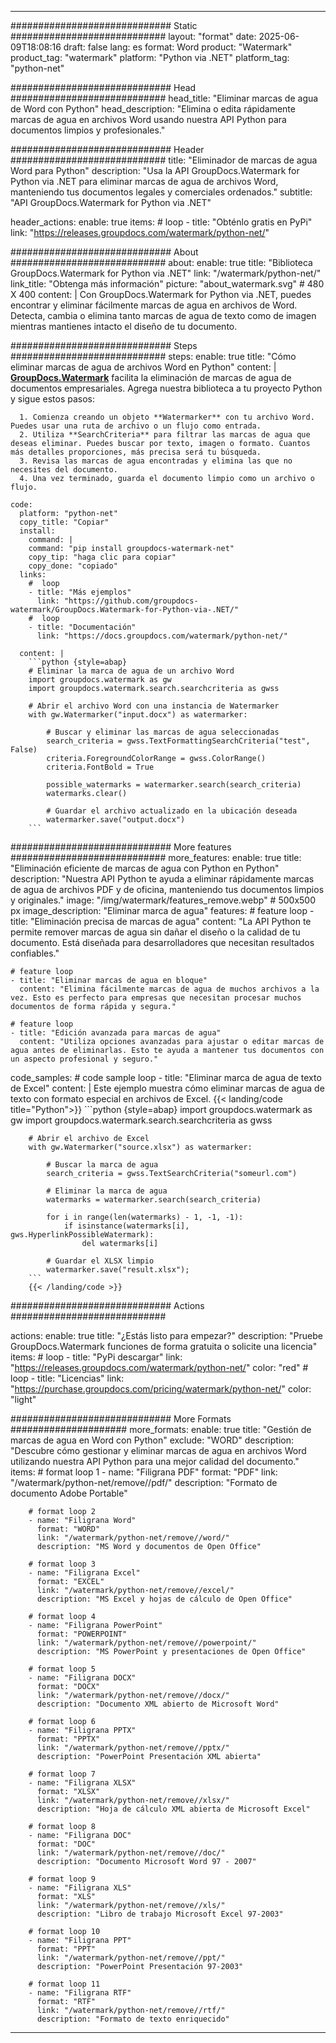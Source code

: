 
---
############################# Static ############################
layout: "format"
date:  2025-06-09T18:08:16
draft: false
lang: es
format: Word
product: "Watermark"
product_tag: "watermark"
platform: "Python via .NET"
platform_tag: "python-net"

############################# Head ############################
head_title: "Eliminar marcas de agua de Word con Python"
head_description: "Elimina o edita rápidamente marcas de agua en archivos Word usando nuestra API Python para documentos limpios y profesionales."

############################# Header ############################
title: "Eliminador de marcas de agua Word para Python" 
description: "Usa la API GroupDocs.Watermark for Python via .NET para eliminar marcas de agua de archivos Word, manteniendo tus documentos legales y comerciales ordenados."
subtitle: "API GroupDocs.Watermark for Python via .NET" 

header_actions:
  enable: true
  items:
    #  loop
    - title: "Obténlo gratis en PyPi"
      link: "https://releases.groupdocs.com/watermark/python-net/"
      
############################# About ############################
about:
    enable: true
    title: "Biblioteca GroupDocs.Watermark for Python via .NET"
    link: "/watermark/python-net/"
    link_title: "Obtenga más información"
    picture: "about_watermark.svg" # 480 X 400
    content: |
       Con GroupDocs.Watermark for Python via .NET, puedes encontrar y eliminar fácilmente marcas de agua en archivos de Word. Detecta, cambia o elimina tanto marcas de agua de texto como de imagen mientras mantienes intacto el diseño de tu documento.

############################# Steps ############################
steps:
    enable: true
    title: "Cómo eliminar marcas de agua de archivos Word en Python"
    content: |
      **[GroupDocs.Watermark](https://products.groupdocs.com/watermark/python-net/)** facilita la eliminación de marcas de agua de documentos empresariales. Agrega nuestra biblioteca a tu proyecto Python y sigue estos pasos:
      
      1. Comienza creando un objeto **Watermarker** con tu archivo Word. Puedes usar una ruta de archivo o un flujo como entrada.
      2. Utiliza **SearchCriteria** para filtrar las marcas de agua que deseas eliminar. Puedes buscar por texto, imagen o formato. Cuantos más detalles proporciones, más precisa será tu búsqueda.
      3. Revisa las marcas de agua encontradas y elimina las que no necesites del documento.
      4. Una vez terminado, guarda el documento limpio como un archivo o flujo.
   
    code:
      platform: "python-net"
      copy_title: "Copiar"
      install:
        command: |
        command: "pip install groupdocs-watermark-net"
        copy_tip: "haga clic para copiar"
        copy_done: "copiado"
      links:
        #  loop
        - title: "Más ejemplos"
          link: "https://github.com/groupdocs-watermark/GroupDocs.Watermark-for-Python-via-.NET/"
        #  loop
        - title: "Documentación"
          link: "https://docs.groupdocs.com/watermark/python-net/"
          
      content: |
        ```python {style=abap}
        # Eliminar la marca de agua de un archivo Word
        import groupdocs.watermark as gw
        import groupdocs.watermark.search.searchcriteria as gwss

        # Abrir el archivo Word con una instancia de Watermarker
        with gw.Watermarker("input.docx") as watermarker:

            # Buscar y eliminar las marcas de agua seleccionadas
            search_criteria = gwss.TextFormattingSearchCriteria("test", False)
            criteria.ForegroundColorRange = gwss.ColorRange()
            criteria.FontBold = True

            possible_watermarks = watermarker.search(search_criteria)
            watermarks.clear()

            # Guardar el archivo actualizado en la ubicación deseada
            watermarker.save("output.docx")
        ```            

############################# More features ############################
more_features:
  enable: true
  title: "Eliminación eficiente de marcas de agua con Python en Python"
  description: "Nuestra API Python te ayuda a eliminar rápidamente marcas de agua de archivos PDF y de oficina, manteniendo tus documentos limpios y originales."
  image: "/img/watermark/features_remove.webp" # 500x500 px
  image_description: "Eliminar marca de agua"
  features:
    # feature loop
    - title: "Eliminación precisa de marcas de agua"
      content: "La API Python te permite remover marcas de agua sin dañar el diseño o la calidad de tu documento. Está diseñada para desarrolladores que necesitan resultados confiables."

    # feature loop
    - title: "Eliminar marcas de agua en bloque"
      content: "Elimina fácilmente marcas de agua de muchos archivos a la vez. Esto es perfecto para empresas que necesitan procesar muchos documentos de forma rápida y segura."

    # feature loop
    - title: "Edición avanzada para marcas de agua"
      content: "Utiliza opciones avanzadas para ajustar o editar marcas de agua antes de eliminarlas. Esto te ayuda a mantener tus documentos con un aspecto profesional y seguro."
      
  code_samples:
    # code sample loop
    - title: "Eliminar marca de agua de texto de Excel"
      content: |
        Este ejemplo muestra cómo eliminar marcas de agua de texto con formato especial en archivos de Excel.
        {{< landing/code title="Python">}}
        ```python {style=abap}
        import groupdocs.watermark as gw
        import groupdocs.watermark.search.searchcriteria as gwss

        # Abrir el archivo de Excel
        with gw.Watermarker("source.xlsx") as watermarker:

            # Buscar la marca de agua
            search_criteria = gwss.TextSearchCriteria("someurl.com")

            # Eliminar la marca de agua
            watermarks = watermarker.search(search_criteria)

            for i in range(len(watermarks) - 1, -1, -1):
                if isinstance(watermarks[i], gws.HyperlinkPossibleWatermark):
                    del watermarks[i]

            # Guardar el XLSX limpio
            watermarker.save("result.xlsx");
        ```
        {{< /landing/code >}}


############################# Actions ############################

actions:
  enable: true
  title: "¿Estás listo para empezar?"
  description: "Pruebe GroupDocs.Watermark funciones de forma gratuita o solicite una licencia"
  items:
    #  loop
    - title: "PyPi descargar"
      link: "https://releases.groupdocs.com/watermark/python-net/"
      color: "red"
        #  loop
    - title: "Licencias"
      link: "https://purchase.groupdocs.com/pricing/watermark/python-net/"
      color: "light"


############################# More Formats #####################
more_formats:
    enable: true
    title: "Gestión de marcas de agua en Word con Python"
    exclude: "WORD"
    description: "Descubre cómo gestionar y eliminar marcas de agua en archivos Word utilizando nuestra API Python para una mejor calidad del documento."
    items: 
        # format loop 1
        - name: "Filigrana PDF"
          format: "PDF"
          link: "/watermark/python-net/remove//pdf/"
          description: "Formato de documento Adobe Portable"

        # format loop 2
        - name: "Filigrana Word"
          format: "WORD"
          link: "/watermark/python-net/remove//word/"
          description: "MS Word y documentos de Open Office"
          
        # format loop 3
        - name: "Filigrana Excel"
          format: "EXCEL"
          link: "/watermark/python-net/remove//excel/"
          description: "MS Excel y hojas de cálculo de Open Office"

        # format loop 4
        - name: "Filigrana PowerPoint"
          format: "POWERPOINT"
          link: "/watermark/python-net/remove//powerpoint/"
          description: "MS PowerPoint y presentaciones de Open Office"

        # format loop 5
        - name: "Filigrana DOCX"
          format: "DOCX"
          link: "/watermark/python-net/remove//docx/"
          description: "Documento XML abierto de Microsoft Word"
          
        # format loop 6
        - name: "Filigrana PPTX"
          format: "PPTX"
          link: "/watermark/python-net/remove//pptx/"
          description: "PowerPoint Presentación XML abierta"
          
        # format loop 7
        - name: "Filigrana XLSX"
          format: "XLSX"
          link: "/watermark/python-net/remove//xlsx/"
          description: "Hoja de cálculo XML abierta de Microsoft Excel"

        # format loop 8
        - name: "Filigrana DOC"
          format: "DOC"
          link: "/watermark/python-net/remove//doc/"
          description: "Documento Microsoft Word 97 - 2007"

        # format loop 9
        - name: "Filigrana XLS"
          format: "XLS"
          link: "/watermark/python-net/remove//xls/"
          description: "Libro de trabajo Microsoft Excel 97-2003"

        # format loop 10
        - name: "Filigrana PPT"
          format: "PPT"
          link: "/watermark/python-net/remove//ppt/"
          description: "PowerPoint Presentación 97-2003"

        # format loop 11
        - name: "Filigrana RTF"
          format: "RTF"
          link: "/watermark/python-net/remove//rtf/"
          description: "Formato de texto enriquecido"

---